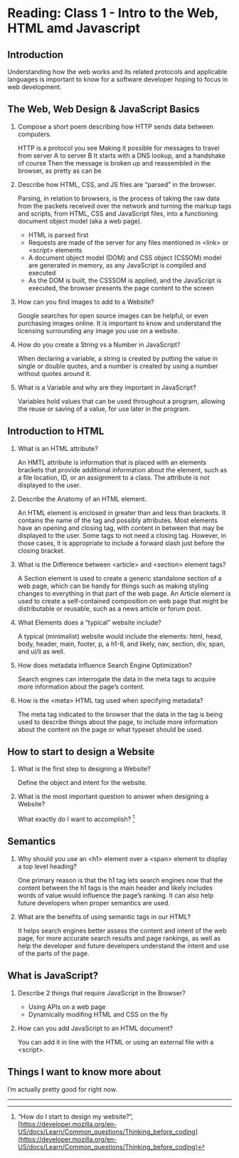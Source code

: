 # Reading: Class 1 - Intro to the Web, HTML amd Javascript

## Introduction

Understanding how the web works and its related protocols and applicable languages is important to know for a software developer hoping to focus in web development.

## The Web, Web Design & JavaScript Basics

1. Compose a short poem describing how HTTP sends data between computers.

   HTTP is a protocol you see
   Making it possible for messages to travel from server A to server B
   It starts with a DNS lookup, and a handshake of course
   Then the message is broken up and reassembled in the browser, as pretty as can be

2. Describe how HTML, CSS, and JS files are “parsed” in the browser.

   Parsing, in relation to browsers, is the process of taking the raw data from the packets received over the network and turning the markup tags and scripts, from HTML, CSS and JavaScript files, into a functioning document object model (aka a web page).

   - HTML is parsed first
   - Requests are made of the server for any files mentioned in \<link> or \<script> elements
   - A document object model (DOM) and CSS object (CSSOM) model are generated in memory, as any JavaScript is compiled and executed
   - As the DOM is built, the CSSSOM is applied, and the JavaScript is executed, the browser presents the page content to the screen

3. How can you find images to add to a Website?

   Google searches for open source images can be helpful, or even purchasing images online. It is important to know and understand the licensing surrounding any image you use on a website.

4. How do you create a String vs a Number in JavaScript?

   When declaring a variable, a string is created by putting the value in single or double quotes, and a number is created by using a number without quotes around it.

5. What is a Variable and why are they important in JavaScript?

   Variables hold values that can be used throughout a program, allowing the reuse or saving of a value, for use later in the program.

## Introduction to HTML

1. What is an HTML attribute?

   An HMTL attribute is information that is placed with an elements brackets that provide additional information about the element, such as a file location, ID, or an assignment to a class. The attribute is not displayed to the user.

2. Describe the Anatomy of an HTML element.

   An HTML element is enclosed in greater than and less than brackets. It contains the name of the tag and possibly attributes. Most elements have an opening and closing tag, with content in between that may be displayed to the user. Some tags to not need a closing tag. However, in those cases, it is appropriate to include a forward slash just before the closing bracket.

3. What is the Difference between \<article> and \<section> element tags?

   A Section element is used to create a generic standalone section of a web page, which can be handy for things such as making styling changes to everything in that part of the web page. An Article element is used to create a self-contained composition on web page that might be distributable or reusable, such as a news article or forum post.

4. What Elements does a “typical” website include?

   A typical (minimalist) website would include the elements: html, head, body, header, main, footer, p, a h1-6, and likely, nav, section, div, span, and ul/li as well.

5. How does metadata influence Search Engine Optimization?

   Search engines can interrogate the data in the meta tags to acquire more information about the page’s content.

6. How is the \<meta> HTML tag used when specifying metadata?

   The meta tag indicated to the browser that the data in the tag is being used to describe things about the page, to include more information about the content on the page or what typeset should be used.

## How to start to design a Website

1. What is the first step to designing a Website?

   Define the object and intent for the website.

2. What is the most important question to answer when designing a Website?

   What exactly do I want to accomplish? [^1]

## Semantics

1. Why should you use an \<h1> element over a \<span> element to display a top level heading?

   One primary reason is that the h1 tag lets search engines now that the content between the h1 tags is the main header and likely includes words of value would influence the page’s ranking. It can also help future developers when proper semantics are used.

2. What are the benefits of using semantic tags in our HTML?

   It helps search engines better assess the content and intent of the web page, for more accurate search results and page rankings, as well as help the developer and future developers understand the intent and use of the parts of the page.

## What is JavaScript?

1. Describe 2 things that require JavaScript in the Browser?

   - Using APIs on a web page
   - Dynamically modifing HTML and CSS on the fly

2. How can you add JavaScript to an HTML document?

   You can add it in line with the HTML or using an external file with a \<script>.

## Things I want to know more about

I’m actually pretty good for right now.

---

[^1]: “How do I start to design my website?”, [https://developer.mozilla.org/en-US/docs/Learn/Common_questions/Thinking_before_coding](https://developer.mozilla.org/en-US/docs/Learn/Common_questions/Thinking_before_coding)
